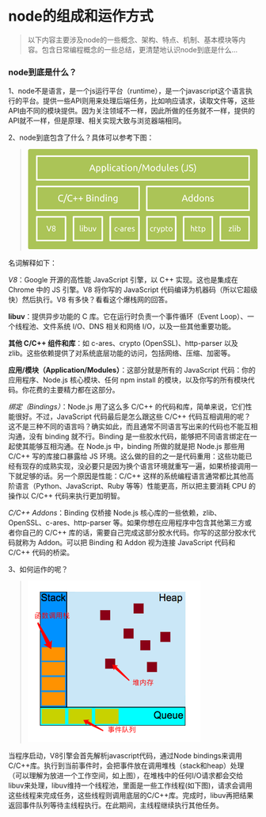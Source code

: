 # node的组成和运作方式

> 以下内容主要涉及node的一些概念、架构、特点、机制、基本模块等内容。包含日常编程概念的一些总结，更清楚地认识node到底是什么...

### node到底是什么？

1、node不是语言，是一个js运行平台（runtime），是一个javascript这个语言执行的平台。提供一些API则用来处理后端任务，比如响应请求，读取文件等，这些API由不同的模块提供。因为关注领域不一样，因此所做的任务就不一样，提供的API就不一样，但是原理、相关实现大致与浏览器端相同。

2、node到底包含了什么？具体可以参考下图：
> ![node的结构组成](../static/imgs/node/node_contain.png "node的结构组成") 

名词解释如下：

*V8*：Google 开源的高性能 JavaScript 引擎，以 C++ 实现。这也是集成在 Chrome 中的 JS 引擎。V8 将你写的 JavaScript 代码编译为机器码（所以它超级快）然后执行。V8 有多快？看看这个爆栈网的回答。   

**libuv**：提供异步功能的 C 库。它在运行时负责一个事件循环（Event Loop）、一个线程池、文件系统 I/O、DNS 相关和网络 I/O，以及一些其他重要功能。

**其他 C/C++ 组件和库**：如 c-ares、crypto (OpenSSL)、http-parser 以及 zlib。这些依赖提供了对系统底层功能的访问，包括网络、压缩、加密等。

**应用/模块（Application/Modules）**：这部分就是所有的 JavaScript 代码：你的应用程序、Node.js 核心模块、任何 npm install 的模块，以及你写的所有模块代码。你花费的主要精力都在这部分。

*绑定（Bindings）*：Node.js 用了这么多 C/C++ 的代码和库，简单来说，它们性能很好。不过，JavaScript 代码最后是怎么跟这些 C/C++ 代码互相调用的呢？这不是三种不同的语言吗？确实如此，而且通常不同语言写出来的代码也不能互相沟通，没有 binding 就不行。Binding 是一些胶水代码，能够把不同语言绑定在一起使其能够互相沟通。在 Node.js 中，binding 所做的就是把 Node.js 那些用 C/C++ 写的库接口暴露给 JS 环境。这么做的目的之一是代码重用：这些功能已经有现存的成熟实现，没必要只是因为换个语言环境就重写一遍，如果桥接调用一下就足够的话。另一个原因是性能：C/C++ 这样的系统编程语言通常都比其他高阶语言（Python、JavaScript、Ruby 等等）性能更高，所以把主要消耗 CPU 的操作以 C/C++ 代码来执行更加明智。

*C/C++ Addons*：Binding 仅桥接 Node.js 核心库的一些依赖，zlib、OpenSSL、c-ares、http-parser 等。如果你想在应用程序中包含其他第三方或者你自己的 C/C++ 库的话，需要自己完成这部分胶水代码。你写的这部分胶水代码就称为 Addon。可以把 Binding 和 Addon 视为连接 JavaScript 代码和 C/C++ 代码的桥梁。 

3、如何运作的呢？
> ![node的各部分协作方式](../static/imgs/node/work.jpg "协作方式")   

当程序启动，V8引擎会首先解析javascript代码，通过Node bindings来调用C/C++库。执行到当前事件时，会把事件放在调用堆栈（stack和heap）处理（可以理解为放进一个工作空间，如上图），在堆栈中的任何I/O请求都会交给libuv来处理，libuv维持一个线程池，里面是一些工作线程(如下图)，请求会调用这些线程来完成任务，这些线程则调用底层的C/C++库。完成时，libuv再把结果返回事件队列等待主线程执行。在此期间，主线程继续执行其他任务。
